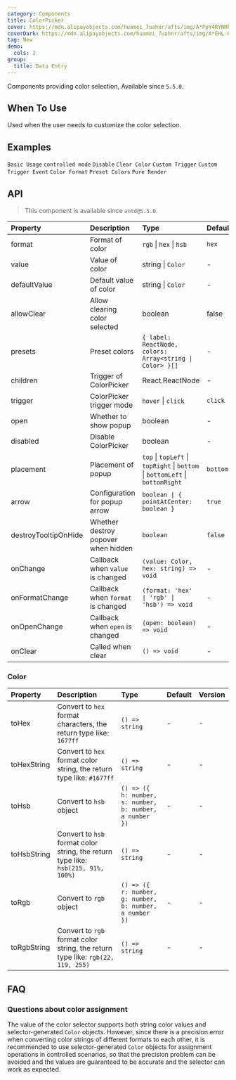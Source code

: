 ```yaml
---
category: Components
title: ColorPicker
cover: https://mdn.alipayobjects.com/huamei_7uahnr/afts/img/A*PpY4RYNM8UcAAAAAAAAAAAAADrJ8AQ/original
coverDark: https://mdn.alipayobjects.com/huamei_7uahnr/afts/img/A*EHL-QYJofZsAAAAAAAAAAAAADrJ8AQ/original
tag: New
demo:
  cols: 2
group:
  title: Data Entry
---
```


Components providing color selection, Available since `5.5.0`.

## When To Use

Used when the user needs to customize the color selection.

## Examples

<!-- prettier-ignore -->
<code src="./demo/base.tsx">Basic Usage</code>
<code src="./demo/controlled.tsx">controlled mode</code>
<code src="./demo/disabled.tsx" debug>Disable</code>
<code src="./demo/allowClear.tsx">Clear Color</code>
<code src="./demo/trigger.tsx">Custom Trigger</code>
<code src="./demo/trigger-event.tsx">Custom Trigger Event</code>
<code src="./demo/format.tsx">Color Format</code>
<code src="./demo/presets.tsx">Preset Colors</code>
<code src="./demo/pure-panel.tsx" debug>Pure Render</code>

## API

> This component is available since `antd@5.5.0`.

<!-- prettier-ignore -->
| Property | Description | Type | Default | Version |
| :-- | :-- | :-- | :-- | :-- |
| format | Format of color | `rgb` \| `hex` \| `hsb` | `hex` | - |
| value | Value of color | string \| `Color` | - | - |
| defaultValue | Default value of color | string \| `Color` | - | - |
| allowClear | 	Allow clearing color selected | boolean | false | - |
| presets | 	Preset colors | `{ label: ReactNode, colors: Array<string \| Color> }[]` | - | - |
| children | Trigger of ColorPicker | React.ReactNode | - | - |
| trigger | ColorPicker trigger mode | `hover` \| `click` | `click` | - |
| open | Whether to show popup | boolean | - | - |
| disabled | Disable ColorPicker | boolean | - | - |
| placement | Placement of popup | `top` \| `topLeft` \| `topRight` \| `bottom` \| `bottomLeft` \| `bottomRight` | `bottomLeft` | - |
| arrow | Configuration for popup arrow | `boolean \| { pointAtCenter: boolean }` | `true` | - | - |
| destroyTooltipOnHide | Whether destroy popover when hidden | `boolean` | `false` | 5.7.0 |
| onChange | Callback when `value` is changed | `(value: Color, hex: string) => void` | - | - |
| onFormatChange | Callback when `format` is changed | `(format: 'hex' \| 'rgb' \| 'hsb') => void` | - | - |
| onOpenChange | Callback when `open` is changed | `(open: boolean) => void` | - | - |
| onClear | Called when clear | `() => void` | - | 5.6.0 |

### Color

<!-- prettier-ignore -->
| Property | Description | Type | Default | Version |
| :-- | :-- | :-- | :-- | :-- |
| toHex | Convert to `hex` format characters, the return type like: `1677ff` | `() => string` | - | - |
| toHexString | Convert to `hex` format color string, the return type like: `#1677ff` | `() => string` | - | - |
| toHsb | Convert to `hsb` object  | `() => ({ h: number, s: number, b: number, a number })` | - | - |
| toHsbString | Convert to `hsb` format color string, the return type like: `hsb(215, 91%, 100%)` | `() => string` | - | - |
| toRgb | Convert to `rgb` object  | `() => ({ r: number, g: number, b: number, a number })` | - | - |
| toRgbString | Convert to `rgb` format color string, the return type like: `rgb(22, 119, 255)` | `() => string` | - | - |

## FAQ

### Questions about color assignment

The value of the color selector supports both string color values and selector-generated `Color` objects. However, since there is a precision error when converting color strings of different formats to each other, it is recommended to use selector-generated `Color` objects for assignment operations in controlled scenarios, so that the precision problem can be avoided and the values are guaranteed to be accurate and the selector can work as expected.
